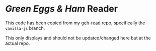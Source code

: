 # *Green Eggs & Ham* Reader

This code has been copied from my [geh-read](https://github.com/Made-of-Clay/geh-read/tree/vanilla-js) repo, specifically the `vanilla-js` branch.

This only displays and should not be updated/changed here but at the actual repo.

